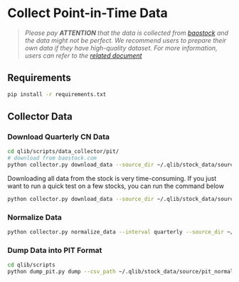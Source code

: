 # Collect Point-in-Time Data

> *Please pay **ATTENTION** that the data is collected from [baostock](http://baostock.com) and the data might not be perfect. We recommend users to prepare their own data if they have high-quality dataset. For more information, users can refer to the [related document](https://qlib.readthedocs.io/en/latest/component/data.html#converting-csv-format-into-qlib-format)*

## Requirements

```bash
pip install -r requirements.txt
```

## Collector Data


### Download Quarterly CN Data

```bash
cd qlib/scripts/data_collector/pit/
# download from baostock.com
python collector.py download_data --source_dir ~/.qlib/stock_data/source/pit --start 2010-01-01 --end 2020-01-01 --interval quarterly
```

Downloading all data from the stock is very time-consuming. If you just want to run a quick test on a few stocks,  you can run the command below
```bash
python collector.py download_data --source_dir ~/.qlib/stock_data/source/pit --start 2010-01-01 --end 2020-01-01 --interval quarterly --symbol_regex "^(600519|000725).*"
```


### Normalize Data
```bash
python collector.py normalize_data --interval quarterly --source_dir ~/.qlib/stock_data/source/pit --normalize_dir ~/.qlib/stock_data/source/pit_normalized
```



### Dump Data into PIT Format

```bash
cd qlib/scripts
python dump_pit.py dump --csv_path ~/.qlib/stock_data/source/pit_normalized --qlib_dir ~/.qlib/qlib_data/cn_data --interval quarterly
```
